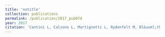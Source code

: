 ```yaml
---
title: 'notitle'
collection: publications
permalink: /publication/2017_pub074
year: 2017
citation: 'Cantini L, Calzone L, Martignetti L, Rydenfelt M, Bl&uuml;thgen N, Barillot E, Zinovyev A. Classification of gene signatures for their information value and functional redundancy. <i>NPJ Syst Biol Appl.</i> 4:2. 2017.'
---
```


